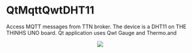 # QtMqttQwtDHT11
Access MQTT messages from TTN broker. The device is a DHT11 on THE THINHS UNO board. Qt application uses Qwt Gauge and Thermo.and
<p align="center">
<img src="http://silanus.fr/sin/wp-content/uploads/2018/07/qwtDHT11Sortie.png">
</p>
